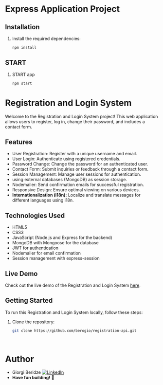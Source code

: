 # Express Application Project

## Installation
1. Install the required dependencies:

   ```bash
   npm install
   
## START
1. START app

   ```bash
   npm start
# Registration and Login System

Welcome to the Registration and Login System project! This web application allows users to register, log in, change their password, and includes a contact form.

## Features

- User Registration: Register with a unique username and email.
- User Login: Authenticate using registered credentials.
- Password Change: Change the password for an authenticated user.
- Contact Form: Submit inquiries or feedback through a contact form.
- Session Management: Manage user sessions for authentication.
- using external databases (MongoDB) as session storage.
- Nodemailer: Send confirmation emails for successful registration.
- Responsive Design: Ensure optimal viewing on various devices.
-  **Internationalization (i18n):** Localize and translate messages for different languages using i18n.

## Technologies Used

- HTML5
- CSS3
- JavaScript (Node.js and Express for the backend)
- MongoDB with Mongoose for the database
- JWT for authentication
- Nodemailer for email confirmation
- Session management with express-session

## Live Demo

Check out the live demo of the Registration and Login System [here](LINK_TO_YOUR_LIVE_DEMO).

## Getting Started

To run this Registration and Login System locally, follow these steps:

1. Clone the repository:

   ```bash
   git clone https://github.com/berogio/registration-api.git

 
# Author
- Giorgi Beridze [![LinkedIn](https://img.shields.io/badge/-LinkedIn-0077B5?logo=linkedin&logoColor=white&style=flat)](https://www.linkedin.com/in/giorgi-beridze-427902238/)
- **Have fun building!** 🚀
